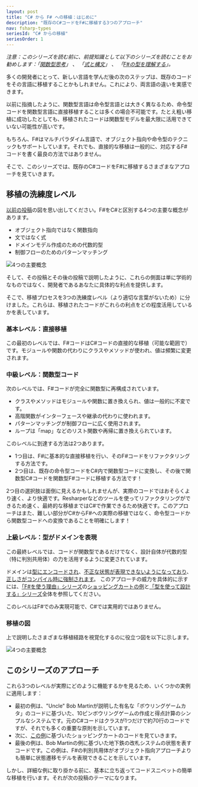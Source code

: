 ```yaml
---
layout: post
title: "C# から F# への移植：はじめに"
description: "既存のC#コードをF#に移植する3つのアプローチ"
nav: fsharp-types
seriesId: "C# からの移植"
seriesOrder: 1
---
```


*注意：このシリーズを読む前に、前提知識として以下のシリーズを読むことをお勧めします：「[関数型思考](../series/thinking-functionally.md)」 、 「[式と構文](../series/expressions-and-syntax.md)」 、 「[F#の型を理解する](../series/understanding-fsharp-types.md)」。*

多くの開発者にとって、新しい言語を学んだ後の次のステップは、既存のコードをその言語に移植することかもしれません。これにより、両言語の違いを実感できます。

以前に指摘したように、関数型言語は命令型言語とは大きく異なるため、命令型コードを関数型言語に直接移植することは多くの場合不可能です。たとえ粗い移植に成功したとしても、移植されたコードは関数型モデルを最大限に活用できていない可能性が高いです。

もちろん、F#はマルチパラダイム言語で、オブジェクト指向や命令型のテクニックもサポートしています。それでも、直接的な移植は一般的に、対応するF#コードを書く最良の方法ではありません。

そこで、このシリーズでは、既存のC#コードをF#に移植するさまざまなアプローチを見ていきます。

## 移植の洗練度レベル

[以前の投稿](../posts/key-concepts.md)の図を思い出してください。F#をC#と区別する4つの主要な概念があります。

* オブジェクト指向ではなく関数指向
* 文ではなく式
* ドメインモデル作成のための代数的型
* 制御フローのためのパターンマッチング

![4つの主要概念](../assets/img/four-concepts2.png)

そして、その投稿とその後の投稿で説明したように、これらの側面は単に学術的なものではなく、開発者であるあなたに具体的な利点を提供します。

そこで、移植プロセスを3つの洗練度レベル（より適切な言葉がないため）に分けました。これらは、移植されたコードがこれらの利点をどの程度活用しているかを表しています。

### 基本レベル：直接移植

この最初のレベルでは、F#コードはC#コードの直接的な移植（可能な範囲で）です。モジュールや関数の代わりにクラスやメソッドが使われ、値は頻繁に変更されます。

### 中級レベル：関数型コード

次のレベルでは、F#コードが完全に関数型に再構成されています。

* クラスやメソッドはモジュールや関数に置き換えられ、値は一般的に不変です。
* 高階関数がインターフェースや継承の代わりに使われます。
* パターンマッチングが制御フローに広く使用されます。
* ループは「map」などのリスト関数や再帰に置き換えられています。

このレベルに到達する方法は2つあります。

* 1つ目は、F#に基本的な直接移植を行い、そのF#コードをリファクタリングする方法です。
* 2つ目は、既存の命令型コードをC#内で関数型コードに変換し、その後で関数型C#コードを関数型F#コードに移植する方法です！

2つ目の選択肢は面倒に見えるかもしれませんが、実際のコードではおそらくより速く、より快適です。Resharperなどのツールを使ってリファクタリングができるため速く、最終的な移植まではC#で作業できるため快適です。このアプローチはまた、難しい部分がC#からF#への実際の移植ではなく、命令型コードから関数型コードへの変換であることを明確にします！

### 上級レベル：型がドメインを表現

この最終レベルでは、コードが関数型であるだけでなく、設計自体が代数的型（特に判別共用体）の力を活用するように変更されています。

ドメインは[型にエンコードされ](../posts/designing-with-types-single-case-dus.md)、[不正な状態が表現できないようになっており](../posts/designing-with-types-making-illegal-states-unrepresentable.md)、[正しさがコンパイル時に強制されます](../posts/correctness-type-checking.md)。
このアプローチの威力を具体的に示すには、[「F#を使う理由」シリーズ](../series/why-use-fsharp.md)の[ショッピングカートの例](../posts/designing-for-correctness.md)と[「型を使って設計する」シリーズ](../series/designing-with-types.md)全体を参照してください。

このレベルはF#でのみ実現可能で、C#では実用的ではありません。

### 移植の図

上で説明したさまざまな移植経路を視覚化するのに役立つ図を以下に示します。

![4つの主要概念](../assets/img/porting-paths.png)
 
## このシリーズのアプローチ

これら3つのレベルが実際にどのように機能するかを見るため、いくつかの実例に適用します：

* 最初の例は、"Uncle" Bob Martinが説明した有名な「ボウリングゲームカタ」のコードに基づいた、10ピンボウリングゲームの作成と得点計算のシンプルなシステムです。元のC#コードはクラスが1つだけで約70行のコードですが、それでも多くの重要な原則を示しています。
* 次に、[この例](../posts/designing-for-correctness.md)に基づいたショッピングカートのコードを見ていきます。
* 最後の例は、Bob Martinの例に基づいた地下鉄の改札システムの状態を表すコードです。この例は、F#の判別共用体がオブジェクト指向アプローチよりも簡単に状態遷移モデルを表現できることを示しています。

しかし、詳細な例に取り掛かる前に、基本に立ち返ってコードスニペットの簡単な移植を行います。それが次の投稿のテーマになります。

